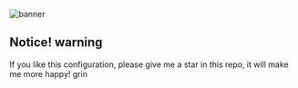 ![banner](https://raw.githubusercontent.com/mazh2o/mazh2o/main/vault/setup-current.png)

## Notice! warning

If you like this configuration, please give me a star in this repo, it will make me more happy! grin
